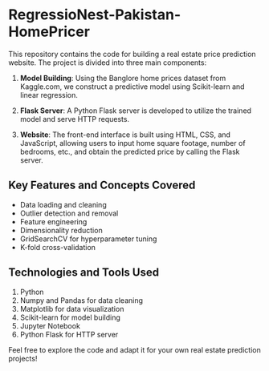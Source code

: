 # RegressioNest-Pakistan-HomePricer 

This repository contains the code for building a real estate price prediction website. The project is divided into three main components:

1. **Model Building**: Using the Banglore home prices dataset from Kaggle.com, we construct a predictive model using Scikit-learn and linear regression.

2. **Flask Server**: A Python Flask server is developed to utilize the trained model and serve HTTP requests.

3. **Website**: The front-end interface is built using HTML, CSS, and JavaScript, allowing users to input home square footage, number of bedrooms, etc., and obtain the predicted price by calling the Flask server.

## Key Features and Concepts Covered
- Data loading and cleaning
- Outlier detection and removal
- Feature engineering
- Dimensionality reduction
- GridSearchCV for hyperparameter tuning
- K-fold cross-validation

## Technologies and Tools Used
1. Python
2. Numpy and Pandas for data cleaning
3. Matplotlib for data visualization
4. Scikit-learn for model building
5. Jupyter Notebook
6. Python Flask for HTTP server

Feel free to explore the code and adapt it for your own real estate prediction projects!

